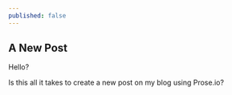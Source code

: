 ```yaml
---
published: false
---
```

## A New Post

Hello?

Is this all it takes to create a new post on my blog using Prose.io?

